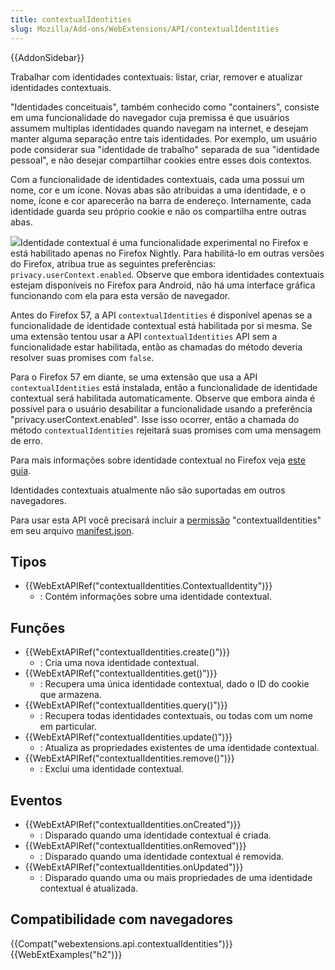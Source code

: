 ```yaml
---
title: contextualIdentities
slug: Mozilla/Add-ons/WebExtensions/API/contextualIdentities
---
```

{{AddonSidebar}}

Trabalhar com identidades contextuais: listar, criar, remover e atualizar identidades contextuais.

"Identidades conceituais", também conhecido como "containers", consiste em uma funcionalidade do navegador cuja premissa é que usuários assumem multiplas identidades quando navegam na internet, e desejam manter alguma separação entre tais identidades. Por exemplo, um usuário pode considerar sua "identidade de trabalho" separada de sua "identidade pessoal", e não desejar compartilhar cookies entre esses dois contextos.

Com a funcionalidade de identidades contextuais, cada uma possui um nome, cor e um ícone. Novas abas são atribuidas a uma identidade, e o nome, ícone e cor aparecerão na barra de endereço. Internamente, cada identidade guarda seu próprio cookie e não os compartilha entre outras abas.

![](https://mdn.mozillademos.org/files/14719/containers.png)Identidade contextual é uma funcionalidade experimental no Firefox e está habilitado apenas no Firefox Nightly. Para habilitá-lo em outras versões do Firefox, atribua true as seguintes preferências: `privacy.userContext.enabled`. Observe que embora identidades contextuais estejam disponíveis no Firefox para Android, não há uma interface gráfica funcionando com ela para esta versão de navegador.

Antes do Firefox 57, a API `contextualIdentities` é disponível apenas se a funcionalidade de identidade contextual está habilitada por si mesma. Se uma extensão tentou usar a API `contextualIdentities` API sem a funcionalidade estar habilitada, então as chamadas do método deveria resolver suas promises com `false`.

Para o Firefox 57 em diante, se uma extensão que usa a API `contextualIdentities` está instalada, então a funcionalidade de identidade contextual será habilitada automaticamente. Observe que embora ainda é possível para o usuário desabilitar a funcionalidade usando a preferência "privacy.userContext.enabled". Isse isso ocorrer, então a chamada do método `contextualIdentities` rejeitará suas promises com uma mensagem de erro.

Para mais informações sobre identidade contextual no Firefox veja [este guia](https://wiki.mozilla.org/Security/Contextual_Identity_Project/Containers).

Identidades contextuais atualmente não são suportadas em outros navegadores.

Para usar esta API você precisará incluir a [permissão](/pt-BR/docs/Mozilla/Add-ons/WebExtensions/manifest.json/permissions) "contextualIdentities" em seu arquivo [manifest.json](/pt-BR/docs/Mozilla/Add-ons/WebExtensions/manifest.json).

## Tipos

- {{WebExtAPIRef("contextualIdentities.ContextualIdentity")}}
  - : Contém informações sobre uma identidade contextual.

## Funções

- {{WebExtAPIRef("contextualIdentities.create()")}}
  - : Cria uma nova identidade contextual.
- {{WebExtAPIRef("contextualIdentities.get()")}}
  - : Recupera uma única identidade contextual, dado o ID do cookie que armazena.
- {{WebExtAPIRef("contextualIdentities.query()")}}
  - : Recupera todas identidades contextuais, ou todas com um nome em particular.
- {{WebExtAPIRef("contextualIdentities.update()")}}
  - : Atualiza as propriedades existentes de uma identidade contextual.
- {{WebExtAPIRef("contextualIdentities.remove()")}}
  - : Exclui uma identidade contextual.

## Eventos

- {{WebExtAPIRef("contextualIdentities.onCreated")}}
  - : Disparado quando uma identidade contextual é criada.
- {{WebExtAPIRef("contextualIdentities.onRemoved")}}
  - : Disparado quando uma identidade contextual é removida.
- {{WebExtAPIRef("contextualIdentities.onUpdated")}}
  - : Disparado quando uma ou mais propriedades de uma identidade contextual é atualizada.

## Compatibilidade com navegadores

{{Compat("webextensions.api.contextualIdentities")}} {{WebExtExamples("h2")}}
